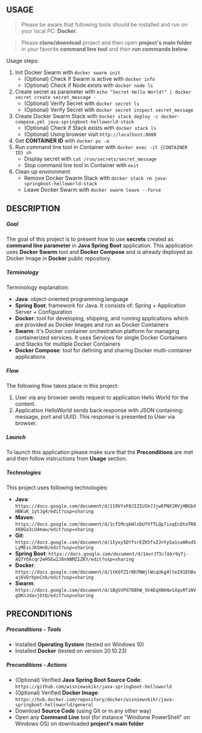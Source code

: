 USAGE
-----

> Please be aware that following tools should be installed and run on your local PC: **Docker**. 

> Please **clone/download** project and then open **project's main folder** in your favorite **command line tool** and then **run commands below**. 

Usage steps:
1. Init Docker Swarm with `docker swarm init`
     * (Optional) Check if Swarm is active with `docker info`
     * (Optional) Check if Node exists with `docker node ls`
1. Create secret as parameter with `echo "Secret Hello World!" | docker secret create secret_message -`
     * (Optional) Verify Secret with `docker secret ls`
     * (Optional) Verify Secret with `docker secret inspect secret_message`
1. Create Docker Swarm Stack with `docker stack deploy -c docker-compose.yml java-springboot-helloworld-stack`
     * (Optional) Check if Stack exists with `docker stack ls`
     * (Optional) Using browser visit `http://localhost:8080`
1. Get **CONTAINER ID** with `docker ps -a`
1. Run command line tool in Container with `docker exec -it {CONTAINER ID} sh`
     * Display secret with `cat /run/secrets/secret_message`
     * Stop command line tool in Container with `exit`
1. Clean up environment 
     * Remove Docker Swarm Stack with `docker stack rm java-springboot-helloworld-stack`
     * Leave Docker Swarm with `docker swarm leave --force`


DESCRIPTION
-----------

##### Goal
The goal of this project is to present how to use **secrets** created as **command line parameter** in **Java Spring Boot** application. This application uses **Docker Swarm** tool and **Docker Compose** and is already deployed as Docker Image in **Docker** public repository.

##### Terminology
Terminology explanation:
* **Java**: object-oriented programming language
* **Spring Boot**: framework for Java. It consists of: Spring + Application Server + Configuration
* **Docker**: tool for developing, shipping, and running applications which are provided as Docker Images and run as Docker Containers
* **Swarm**: it's Docker container orchestration platform for managing containerized services. It uses Services for single Docker Containers and Stacks for multiple Docker Containers
* **Docker Compose**: tool for defining and sharing Docker multi-container applications

##### Flow
The following flow takes place in this project:
1. User via any browser sends request to application Hello World for the content.
1. Application HelloWorld sends back response with JSON containing: message, port and UUID. This response is presented to User via browser.

##### Launch
To launch this application please make sure that the **Preconditions** are met and then follow instructions from **Usage** section.

##### Technologies
This project uses following technologies:
* **Java**: `https://docs.google.com/document/d/119VYxF8JIZIUSk7JjwEPNX1RVjHBGbXHBKuK_1ytJg4/edit?usp=sharing`
* **Maven**: `https://docs.google.com/document/d/1cfIMcqkWlobUfVfTLQp7ixqEcOtoTR8X6OGo3cU4maw/edit?usp=sharing`
* **Git**: `https://docs.google.com/document/d/1Iyxy5DYfsrEZK5fxZJnYy5a1saARxd5LyMEscJKSHn0/edit?usp=sharing`
* **Spring Boot**: `https://docs.google.com/document/d/1mvrJT5clbkr9yTj-AQ7YOXcqr2eHSEw2J8n9BMZIZKY/edit?usp=sharing`
* **Docker**: `https://docs.google.com/document/d/1tKdfZIrNhTNWjlWcqUkg4lteI91EhBvaj6VDrhpnCnk/edit?usp=sharing`
* **Swarm**: `https://docs.google.com/document/d/1BgSVPd788hW_XV4EqXNkNxSXqvRTiNVgQKnJdavjbtQ/edit?usp=sharing`


PRECONDITIONS
-------------

##### Preconditions - Tools
* Installed **Operating System** (tested on Windows 10)
* Installed **Docker** (tested on version 20.10.23)

##### Preconditions - Actions
* (Optional) Verified **Java Spring Boot Source Code**: `https://github.com/wisniewskikr/java-springboot-helloworld`
* (Optional) Verified **Docker Image**: `https://hub.docker.com/repository/docker/wisniewskikr/java-springboot-helloworld/general`
* Download **Source Code** (using Git or in any other way) 
* Open any **Command Line** tool (for instance "Windonw PowerShell" on Windows OS) on downloaded **project's main folder**